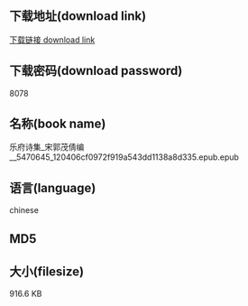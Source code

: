 ## 下载地址(download link)
[下载链接 download link](https://tutu365.netlify.app/?s=%E4%B9%90%E5%BA%9C%E8%AF%97%E9%9B%86_%E5%AE%8B%E9%83%AD%E8%8C%82%E5%80%A9%E7%BC%96__5470645_120406cf0972f919a543dd1138a8d335.epub)

## 下载密码(download password)
8078

## 名称(book name)
乐府诗集_宋郭茂倩编__5470645_120406cf0972f919a543dd1138a8d335.epub.epub

## 语言(language)
chinese

## MD5


## 大小(filesize)
916.6 KB
